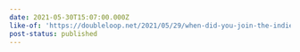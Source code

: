 ```yaml
---
date: 2021-05-30T15:07:00.000Z
like-of: 'https://doubleloop.net/2021/05/29/when-did-you-join-the-indieweb/'
post-status: published
---
```


